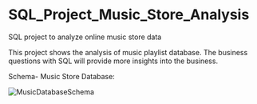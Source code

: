 # SQL_Project_Music_Store_Analysis
SQL project to analyze online music store data

This project shows the analysis of music playlist database. The business questions with SQL will provide 
more insights into the business.


Schema- Music Store Database:

![MusicDatabaseSchema](https://github.com/mydevground/DataAnalyticsEngineeringScienceVizBILab/blob/f4adc51038b5cc5cc80f156381490d55a2c0bd50/SQLProjects/MusicStoreDataAnalysis/MusicDatabaseSchema.png)
